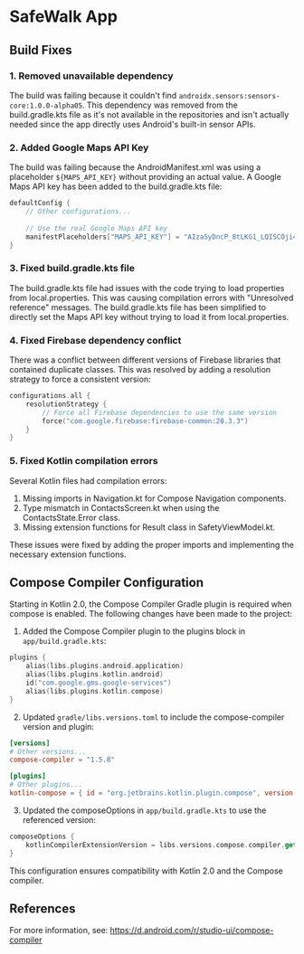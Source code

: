 # SafeWalk App

## Build Fixes

### 1. Removed unavailable dependency

The build was failing because it couldn't find `androidx.sensors:sensors-core:1.0.0-alpha05`. 
This dependency was removed from the build.gradle.kts file as it's not available in the repositories
and isn't actually needed since the app directly uses Android's built-in sensor APIs.

### 2. Added Google Maps API Key

The build was failing because the AndroidManifest.xml was using a placeholder `${MAPS_API_KEY}` without providing an actual value. 
A Google Maps API key has been added to the build.gradle.kts file:

```kotlin
defaultConfig {
    // Other configurations...
    
    // Use the real Google Maps API key
    manifestPlaceholders["MAPS_API_KEY"] = "AIzaSyDncP_8tLKG1_LQISCOji4iFP4BzGFfHo4"
}
```

### 3. Fixed build.gradle.kts file

The build.gradle.kts file had issues with the code trying to load properties from local.properties. This was causing 
compilation errors with "Unresolved reference" messages. The build.gradle.kts file has been simplified to directly set
the Maps API key without trying to load it from local.properties.

### 4. Fixed Firebase dependency conflict

There was a conflict between different versions of Firebase libraries that contained duplicate classes.
This was resolved by adding a resolution strategy to force a consistent version:

```kotlin
configurations.all {
    resolutionStrategy {
        // Force all Firebase dependencies to use the same version
        force("com.google.firebase:firebase-common:20.3.3")
    }
}
```

### 5. Fixed Kotlin compilation errors

Several Kotlin files had compilation errors:

1. Missing imports in Navigation.kt for Compose Navigation components.
2. Type mismatch in ContactsScreen.kt when using the ContactsState.Error class.
3. Missing extension functions for Result class in SafetyViewModel.kt.

These issues were fixed by adding the proper imports and implementing the necessary extension functions.

## Compose Compiler Configuration

Starting in Kotlin 2.0, the Compose Compiler Gradle plugin is required when compose is enabled. The following changes have been made to the project:

1. Added the Compose Compiler plugin to the plugins block in `app/build.gradle.kts`:
```kotlin
plugins {
    alias(libs.plugins.android.application)
    alias(libs.plugins.kotlin.android)
    id("com.google.gms.google-services")
    alias(libs.plugins.kotlin.compose)
}
```

2. Updated `gradle/libs.versions.toml` to include the compose-compiler version and plugin:
```toml
[versions]
# Other versions...
compose-compiler = "1.5.8"

[plugins]
# Other plugins...
kotlin-compose = { id = "org.jetbrains.kotlin.plugin.compose", version.ref = "kotlin" }
```

3. Updated the composeOptions in `app/build.gradle.kts` to use the referenced version:
```kotlin
composeOptions {
    kotlinCompilerExtensionVersion = libs.versions.compose.compiler.get()
}
```

This configuration ensures compatibility with Kotlin 2.0 and the Compose compiler.

## References

For more information, see: https://d.android.com/r/studio-ui/compose-compiler 